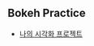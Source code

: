 ## Bokeh Practice

- [나의 시각화 프로젝트](https://berlee94.github.io/bokeh_practice/00_Introduction_and_Setup.html)